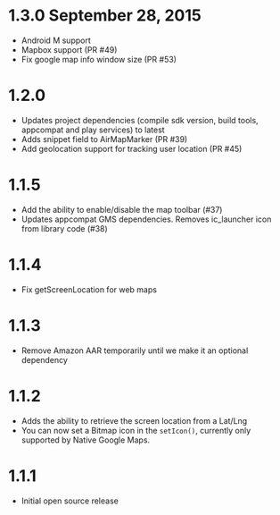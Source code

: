 # 1.3.0 September 28, 2015

* Android M support
* Mapbox support (PR #49)
* Fix google map info window size (PR #53)

# 1.2.0

* Updates project dependencies (compile sdk version, build tools, appcompat and play services) to latest
* Adds snippet field to AirMapMarker (PR #39)
* Add geolocation support for tracking user location (PR #45)

# 1.1.5

* Add the ability to enable/disable the map toolbar (#37)
* Updates appcompat GMS dependencies. Removes ic_launcher icon from library code (#38)

# 1.1.4

* Fix getScreenLocation for web maps

# 1.1.3

* Remove Amazon AAR temporarily until we make it an optional dependency

# 1.1.2

* Adds the ability to retrieve the screen location from a Lat/Lng
* You can now set a Bitmap icon in the `setIcon()`, currently only supported by Native Google Maps.

# 1.1.1

* Initial open source release
